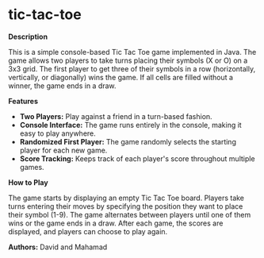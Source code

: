 # tic-tac-toe

**Description**

This is a simple console-based Tic Tac Toe game implemented in Java. The game allows two players to take
turns placing their symbols (X or O) on a 3x3 grid. The first player to get three of their symbols in a row 
(horizontally, vertically, or diagonally) wins the game. If all cells are filled without a winner, the game 
ends in a draw.

**Features**

  - **Two Players:** Play against a friend in a turn-based fashion.
  -    **Console Interface:** The game runs entirely in the console, making it easy to play anywhere.
  - **Randomized First Player:** The game randomly selects the starting player for each new game.
  - **Score Tracking:** Keeps track of each player's score throughout multiple games.

**How to Play**

The game starts by displaying an empty Tic Tac Toe board.
Players take turns entering their moves by specifying the position they want to place their symbol (1-9).
The game alternates between players until one of them wins or the game ends in a draw.
After each game, the scores are displayed, and players can choose to play again.

**Authors:** David and Mahamad

